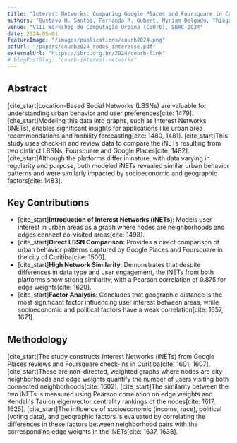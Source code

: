 ```yaml
---
title: "Interest Networks: Comparing Google Places and Foursquare in Capturing User Choice for Urban Areas"
authors: "Gustavo H. Santos, Fernanda R. Gubert, Myriam Delgado, Thiago H. Silva"
venue: "VIII Workshop de Computação Urbana (CoUrb), SBRC 2024"
date: 2024-05-01
featureImage: "/images/publications/courb2024.png"
pdfUrl: "/papers/courb2024_redes_interesse.pdf"
externalUrl: "https://sbrc.org.br/2024/courb-link"
# blogPostSlug: "courb-interest-networks"
---
```


## Abstract

[cite_start]Location-Based Social Networks (LBSNs) are valuable for understanding urban behavior and user preferences[cite: 1479]. [cite_start]Modeling this data into graphs, such as Interest Networks (iNETs), enables significant insights for applications like urban area recommendations and mobility forecasting[cite: 1480, 1481]. [cite_start]This study uses check-in and review data to compare the iNETs resulting from two distinct LBSNs, Foursquare and Google Places[cite: 1482]. [cite_start]Although the platforms differ in nature, with data varying in regularity and purpose, both modeled iNETs revealed similar urban behavior patterns and were similarly impacted by socioeconomic and geographic factors[cite: 1483].

## Key Contributions

- [cite_start]**Introduction of Interest Networks (iNETs)**: Models user interest in urban areas as a graph where nodes are neighborhoods and edges connect co-visited areas[cite: 1498].
- [cite_start]**Direct LBSN Comparison**: Provides a direct comparison of urban behavior patterns captured by Google Places and Foursquare in the city of Curitiba[cite: 1500].
- [cite_start]**High Network Similarity**: Demonstrates that despite differences in data type and user engagement, the iNETs from both platforms show strong similarity, with a Pearson correlation of 0.875 for edge weights[cite: 1620].
- [cite_start]**Factor Analysis**: Concludes that geographic distance is the most significant factor influencing user interest between areas, while socioeconomic and political factors have a weak correlation[cite: 1657, 1671].

## Methodology

[cite_start]The study constructs Interest Networks (iNETs) from Google Places reviews and Foursquare check-ins in Curitiba[cite: 1601, 1607]. [cite_start]These are non-directed, weighted graphs where nodes are city neighborhoods and edge weights quantify the number of users visiting both connected neighborhoods[cite: 1602]. [cite_start]The similarity between the two iNETs is measured using Pearson correlation on edge weights and Kendall's Tau on eigenvector centrality rankings of the nodes[cite: 1617, 1625]. [cite_start]The influence of socioeconomic (income, race), political (voting data), and geographic factors is evaluated by correlating the differences in these factors between neighborhood pairs with the corresponding edge weights in the iNETs[cite: 1637, 1638].
